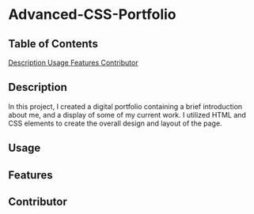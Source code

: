 # Advanced-CSS-Portfolio

## Table of Contents

[ Description ](#description)
[ Usage ](#usage)
[ Features ](#features)
[ Contributor ](#contributor)

## Description

In this project, I created a digital portfolio containing a brief introduction about me, and a display of some of my current work. 
I utilized HTML and CSS elements to create the overall design and layout of the page. 

## Usage

## Features

## Contributor

